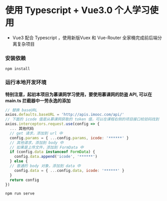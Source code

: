 # 使用 Typescript + Vue3.0 个人学习使用

* Vue3 配合 Typescript ，使用新版Vuex 和 Vue-Router 全家桶完成前后端分离复杂项目

### 安装依赖
```
npm install
```

### 运行本地开发环境

**特别注意，起初本项目为慕课网学习使用，要使用慕课网的防盗 API, 可以在 main.ts 拦截器中一劳永逸的添加**

```javascript
// 替换 baseURL
axios.defaults.baseURL = 'http://apis.imooc.com/api/'
// 下面的 icode 值是从慕课网获取的 token 值，可以在课程右侧的项目接口校验码找到
axios.interceptors.request.use(config => {
  ... 其他代码
  // get 请求，添加到 url 中
  config.params = { ...config.params, icode: '******' }
  // 其他请求，添加到 body 中
  // 如果是上传文件，添加到 FormData 中
  if (config.data instanceof FormData) {
    config.data.append('icode', '******')
  } else {
  // 普通的 body 对象，添加到 data 中
    config.data = { ...config.data, icode: '******' }
  }
  return config
})
```

```
npm run serve
```
